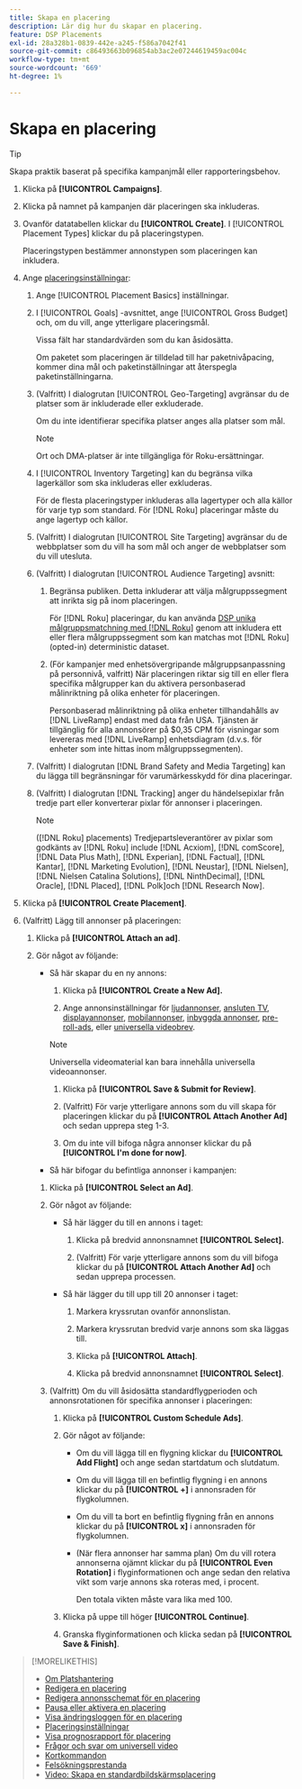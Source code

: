 ```yaml
---
title: Skapa en placering
description: Lär dig hur du skapar en placering.
feature: DSP Placements
exl-id: 28a328b1-0839-442e-a245-f586a7042f41
source-git-commit: c86493663b096854ab3ac2e07244619459ac004c
workflow-type: tm+mt
source-wordcount: '669'
ht-degree: 1%

---
```


# Skapa en placering

>[!TIP]
>
>Skapa praktik baserat på specifika kampanjmål eller rapporteringsbehov.

1. Klicka på **[!UICONTROL Campaigns]**.

1. Klicka på namnet på kampanjen där placeringen ska inkluderas.

1. Ovanför datatabellen klickar du **[!UICONTROL Create]**. I [!UICONTROL Placement Types] klickar du på placeringstypen.

   Placeringstypen bestämmer annonstypen som placeringen kan inkludera.

1. Ange [placeringsinställningar](placement-settings.md):

   1. Ange [!UICONTROL Placement Basics] inställningar.

   1. I [!UICONTROL Goals] -avsnittet, ange [!UICONTROL Gross Budget] och, om du vill, ange ytterligare placeringsmål.

      Vissa fält har standardvärden som du kan åsidosätta.

      Om paketet som placeringen är tilldelad till har paketnivåpacing, kommer dina mål och paketinställningar att återspegla paketinställningarna.

   1. (Valfritt) I dialogrutan [!UICONTROL Geo-Targeting] avgränsar du de platser som är inkluderade eller exkluderade.

      Om du inte identifierar specifika platser anges alla platser som mål.

      >[!NOTE]
      >
      >Ort och DMA-platser är inte tillgängliga för Roku-ersättningar.

   1. I [!UICONTROL Inventory Targeting] kan du begränsa vilka lagerkällor som ska inkluderas eller exkluderas.

      För de flesta placeringstyper inkluderas alla lagertyper och alla källor för varje typ som standard. För [!DNL Roku] placeringar måste du ange lagertyp och källor.

   1. (Valfritt) I dialogrutan [!UICONTROL Site Targeting] avgränsar du de webbplatser som du vill ha som mål och anger de webbplatser som du vill utesluta.

   1. (Valfritt) I dialogrutan [!UICONTROL Audience Targeting] avsnitt:

      1. Begränsa publiken. Detta inkluderar att välja målgruppssegment att inrikta sig på inom placeringen.

         För [!DNL Roku] placeringar, du kan använda [DSP unika målgruppsmatchning med [!DNL Roku]](/help/dsp/inventory/roku-inventory.md) genom att inkludera ett eller flera målgruppssegment som kan matchas mot [!DNL Roku] (opted-in) deterministic dataset.

      1. (För kampanjer med enhetsövergripande målgruppsanpassning på personnivå, valfritt) När placeringen riktar sig till en eller flera specifika målgrupper kan du aktivera personbaserad målinriktning på olika enheter för placeringen.

         Personbaserad målinriktning på olika enheter tillhandahålls av [!DNL LiveRamp] endast med data från USA. Tjänsten är tillgänglig för alla annonsörer på $0,35 CPM för visningar som levereras med [!DNL LiveRamp] enhetsdiagram (d.v.s. för enheter som inte hittas inom målgruppssegmenten).

   1. (Valfritt) I dialogrutan [!DNL Brand Safety and Media Targeting] kan du lägga till begränsningar för varumärkesskydd för dina placeringar.

   1. (Valfritt) I dialogrutan [!DNL Tracking] anger du händelsepixlar från tredje part eller konverterar pixlar för annonser i placeringen.

      >[!NOTE]
      >
      >([!DNL Roku] placements) Tredjepartsleverantörer av pixlar som godkänts av [!DNL Roku] include [!DNL Acxiom], [!DNL comScore], [!DNL Data Plus Math], [!DNL Experian], [!DNL Factual], [!DNL Kantar], [!DNL Marketing Evolution], [!DNL Neustar], [!DNL Nielsen], [!DNL Nielsen Catalina Solutions], [!DNL NinthDecimal], [!DNL Oracle], [!DNL Placed], [!DNL Polk]och [!DNL Research Now].

1. Klicka på **[!UICONTROL Create Placement]**.

1. (Valfritt) Lägg till annonser på placeringen:

   1. Klicka på **[!UICONTROL Attach an ad]**.

   1. Gör något av följande:

      * Så här skapar du en ny annons:

         1. Klicka på **[!UICONTROL Create a New Ad].**

         1. Ange annonsinställningar för [ljudannonser](/help/dsp/campaign-management/ads/ad-settings-audio.md), [ansluten TV](/help/dsp/campaign-management/ads/ad-settings-connected-tv.md), [displayannonser](/help/dsp/campaign-management/ads/ad-settings-display.md), [mobilannonser](/help/dsp/campaign-management/ads/ad-settings-mobile.md), [inbyggda annonser](/help/dsp/campaign-management/ads/ad-settings-native.md), [pre-roll-ads](/help/dsp/campaign-management/ads/ad-settings-pre-roll.md), eller [universella videobrev](/help/dsp/campaign-management/ads/ad-settings-universal-video.md).

        >[!NOTE]
        >
        >Universella videomaterial kan bara innehålla universella videoannonser.

         1. Klicka på **[!UICONTROL Save & Submit for Review]**.

         1. (Valfritt) För varje ytterligare annons som du vill skapa för placeringen klickar du på **[!UICONTROL Attach Another Ad]** och sedan upprepa steg 1-3.

         1. Om du inte vill bifoga några annonser klickar du på **[!UICONTROL I'm done for now]**.

      * Så här bifogar du befintliga annonser i kampanjen:

      1. Klicka på **[!UICONTROL Select an Ad]**.

      1. Gör något av följande:

         * Så här lägger du till en annons i taget:

            1. Klicka på bredvid annonsnamnet **[!UICONTROL Select].**

            1. (Valfritt) För varje ytterligare annons som du vill bifoga klickar du på **[!UICONTROL Attach Another Ad]** och sedan upprepa processen.

         * Så här lägger du till upp till 20 annonser i taget:

            1. Markera kryssrutan ovanför annonslistan.

            1. Markera kryssrutan bredvid varje annons som ska läggas till.

            1. Klicka på **[!UICONTROL Attach]**.

            1. Klicka på bredvid annonsnamnet **[!UICONTROL Select]**.

      1. (Valfritt) Om du vill åsidosätta standardflygperioden och annonsrotationen för specifika annonser i placeringen:

         1. Klicka på **[!UICONTROL Custom Schedule Ads]**.

         1. Gör något av följande:

            * Om du vill lägga till en flygning klickar du **[!UICONTROL Add Flight]** och ange sedan startdatum och slutdatum.

            * Om du vill lägga till en befintlig flygning i en annons klickar du på **[!UICONTROL +]** i annonsraden för flygkolumnen.

            * Om du vill ta bort en befintlig flygning från en annons klickar du på **[!UICONTROL x]** i annonsraden för flygkolumnen.

            * (När flera annonser har samma plan) Om du vill rotera annonserna ojämnt klickar du på **[!UICONTROL Even Rotation]** i flyginformationen och ange sedan den relativa vikt som varje annons ska roteras med, i procent.

              Den totala vikten måste vara lika med 100.

         1. Klicka på uppe till höger **[!UICONTROL Continue]**.

         1. Granska flyginformationen och klicka sedan på **[!UICONTROL Save & Finish]**.

>[!MORELIKETHIS]
>
>* [Om Platshantering](placement-about.md)
>* [Redigera en placering](placement-edit.md)
>* [Redigera annonsschemat för en placering](placement-edit-ad-schedule.md)
>* [Pausa eller aktivera en placering](placement-pause-activate.md)
>* [Visa ändringsloggen för en placering](placement-change-log.md)
>* [Placeringsinställningar](placement-settings.md)
>* [Visa prognosrapport för placering](/help/dsp/campaign-management/reports/placement-forecast.md)
>* [Frågor och svar om universell video](/help/dsp/campaign-management/faq-universal-video.md)
>* [Kortkommandon](/help/dsp/campaign-management/reports/keyboard-shortcuts.md)
>* [Felsökningsprestanda](/help/dsp/optimization/troubleshooting-performance.md)
>* [Video: Skapa en standardbildskärmsplacering](https://video.tv.adobe.com/v/340454)
